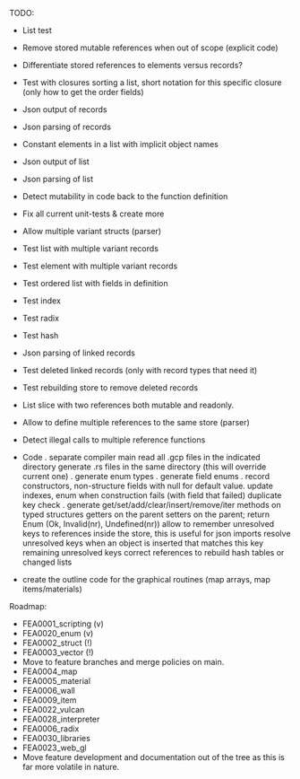 TODO:
- List test
- Remove stored mutable references when out of scope (explicit code)
- Differentiate stored references to elements versus records?
- Test with closures sorting a list, short notation for this specific closure (only how to get the order fields)
- Json output of records
- Json parsing of records
- Constant elements in a list with implicit object names
- Json output of list
- Json parsing of list
- Detect mutability in code back to the function definition
- Fix all current unit-tests & create more
- Allow multiple variant structs (parser)
- Test list with multiple variant records
- Test element with multiple variant records
- Test ordered list with fields in definition
- Test index
- Test radix
- Test hash
- Json parsing of linked records
- Test deleted linked records (only with record types that need it)
- Test rebuilding store to remove deleted records
- List slice with two references both mutable and readonly.
- Allow to define multiple references to the same store (parser)
- Detect illegal calls to multiple reference functions

- Code
  . separate compiler main
        read all .gcp files in the indicated directory
        generate .rs files in the same directory (this will override current one)
  . generate enum types
  . generate field enums
  . record constructors, non-structure fields with null for default value.
        update indexes, enum when construction fails (with field that failed)
        duplicate key check
  . generate get/set/add/clear/insert/remove/iter methods on typed structures
        getters on the parent
        setters on the parent; return Enum (Ok, Invalid(nr), Undefined(nr))
        allow to remember unresolved keys to references inside the store, this is useful for json imports
        resolve unresolved keys when an object is inserted that matches this key
        remaining unresolved keys
        correct references to rebuild hash tables or changed lists
- create the outline code for the graphical routines (map arrays, map items/materials)

Roadmap:
- FEA0001_scripting (v)
- FEA0020_enum      (v)
- FEA0002_struct    (!)
- FEA0003_vector    (!)
- Move to feature branches and merge policies on main.
- FEA0004_map
- FEA0005_material
- FEA0006_wall
- FEA0009_item
- FEA0022_vulcan
- FEA0028_interpreter
- FEA0006_radix
- FEA0030_libraries
- FEA0023_web_gl
- Move feature development and documentation out of the tree as this is far more volatile in nature.
